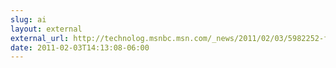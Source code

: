 ```yaml
---
slug: ai
layout: external
external_url: http://technolog.msnbc.msn.com/_news/2011/02/03/5982252-facebook-flowchart-clears-comment-confusion?ocid=twitter
date: 2011-02-03T14:13:08-06:00
---
```

